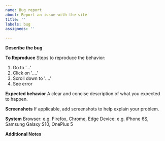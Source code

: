 ```yaml
---
name: Bug report
about: Report an issue with the site
title: ''
labels: bug
assignees: ''

---
```


**Describe the bug**
<!-- A clear and concise description of what the bug is -->

**To Reproduce**
Steps to reproduce the behavior:
1. Go to '...'
2. Click on '....'
3. Scroll down to '....'
4. See error

**Expected behavior**
A clear and concise description of what you expected to happen.

**Screenshots**
If applicable, add screenshots to help explain your problem.

**System**
Browser: e.g. Firefox, Chrome, Edge
Device: e.g. iPhone 6S, Samsung Galaxy S10, OnePlus 5

**Additional Notes**
<!-- Add any other context about the problem here -->
